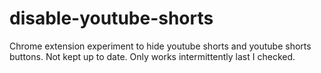 # disable-youtube-shorts

Chrome extension experiment to hide youtube shorts and youtube shorts buttons. Not kept up to date. Only works intermittently last I checked.
